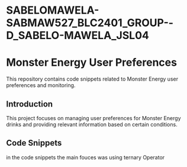 # SABELOMAWELA-SABMAW527_BLC2401_GROUP--D_SABELO-MAWELA_JSL04

# Monster Energy User Preferences

This repository contains code snippets related to Monster Energy user preferences and monitoring.

## Introduction

This project focuses on managing user preferences for Monster Energy drinks and providing relevant information based on certain conditions.

## Code Snippets

in the code snippets the main fouces was using ternary Operator
